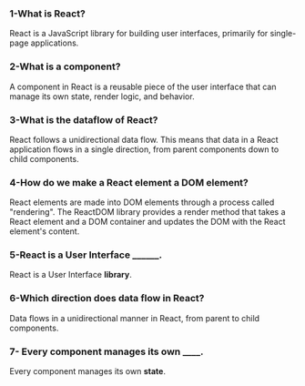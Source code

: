 ### 1-What is React?

React is a JavaScript library for building user interfaces, primarily for single-page applications.

### 2-What is a component?

A component in React is a reusable piece of the user interface that can manage its own state, render logic, and behavior.

### 3-What is the dataflow of React?

React follows a unidirectional data flow. This means that data in a React application flows in a single direction, from parent components down to child components.

### 4-How do we make a React element a DOM element?

React elements are made into DOM elements through a process called "rendering". The ReactDOM library provides a render method that takes a React element and a DOM container and updates the DOM with the React element's content.

### 5-React is a User Interface ______.

React is a User Interface **library**.

### 6-Which direction does data flow in React?

Data flows in a unidirectional manner in React, from parent to child components.

### 7- Every component manages its own ____.

Every component manages its own **state**.
